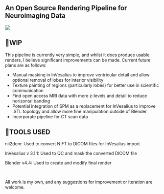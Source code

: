 ## An Open Source Rendering Pipeline for Neuroimaging Data

![](https://github.com/JC-Projects/Open-Source-Rendering-Pipeline-for-Neuroimaging-Data/blob/main/Render%20Images%20and%20Animations/Render%20-%20Image.png)

**🚧WIP**
-
This pipeline is currently very simple, and whilst it does produce usable renders, I believe significant improvements can be made. Current future plans are as follows:
- Manual masking in InVesalius to improve ventricular detail and allow optional removal of lobes for interior visibility
- Texture painting of regions (particularly lobes) for better use in scientific communication
- Find open access MRI data with more z-levels and detail to reduce horizontal banding
- Potential integration of SPM as a replacement for InVesalius to improve .STL topology and allow more fine manipulation outside of Blender
- Incorporate pipeline for CT scan data

**🔨TOOLS USED**
- 

 nii2dcm: Used to convert NIFT to DICOM files for InVesalius import

 InVesalius v 3.1.1: Used to QC and mask the converted DICOM file
 
 Blender v4.4: Used to create and modify final render

_<br>_

All work is my own, and any suggestions for improvement or iteration are welcome.

